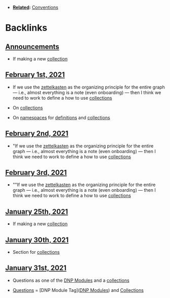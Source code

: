 - **[Related](<Related.md>):** [Conventions](<Conventions.md>)

# Backlinks
## [Announcements](<Announcements.md>)
- If making a new [collection]([collections](<collections.md>))

## [February 1st, 2021](<February 1st, 2021.md>)
- If we use the [zettelkasten](<zettelkasten.md>) as the organizing principle for the entire graph — i.e., almost everything is a note (even onboarding) — then I think we need to work to define a how to use [collections](<collections.md>)

- On [collections](<collections.md>)

- On [namespaces](<namespaces.md>) for [definitions](<definitions.md>) and [collections](<collections.md>)

## [February 2nd, 2021](<February 2nd, 2021.md>)
- "If we use the [zettelkasten](<zettelkasten.md>) as the organizing principle for the entire graph — i.e., almost everything is a note (even onboarding) — then I think we need to work to define a how to use [collections](<collections.md>)

## [February 3rd, 2021](<February 3rd, 2021.md>)
- ""If we use the [zettelkasten](<zettelkasten.md>) as the organizing principle for the entire graph — i.e., almost everything is a note (even onboarding) — then I think we need to work to define a how to use [collections](<collections.md>)

## [January 25th, 2021](<January 25th, 2021.md>)
- If making a new [collection]([collections](<collections.md>))

## [January 30th, 2021](<January 30th, 2021.md>)
- Section for [collections](<collections.md>)

## [January 31st, 2021](<January 31st, 2021.md>)
- Questions as one of the [DNP Modules](<DNP Modules.md>) and a [collections](<collections.md>)

- [Questions](<Questions.md>) = [DNP Module Tag]([DNP Modules](<DNP Modules.md>)) and [Collections]([collections](<collections.md>))


